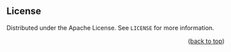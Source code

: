 <!-- LICENSE -->
## License

Distributed under the Apache License. See `LICENSE` for more information.

<p align="right">(<a href="#top">back to top</a>)</p>

